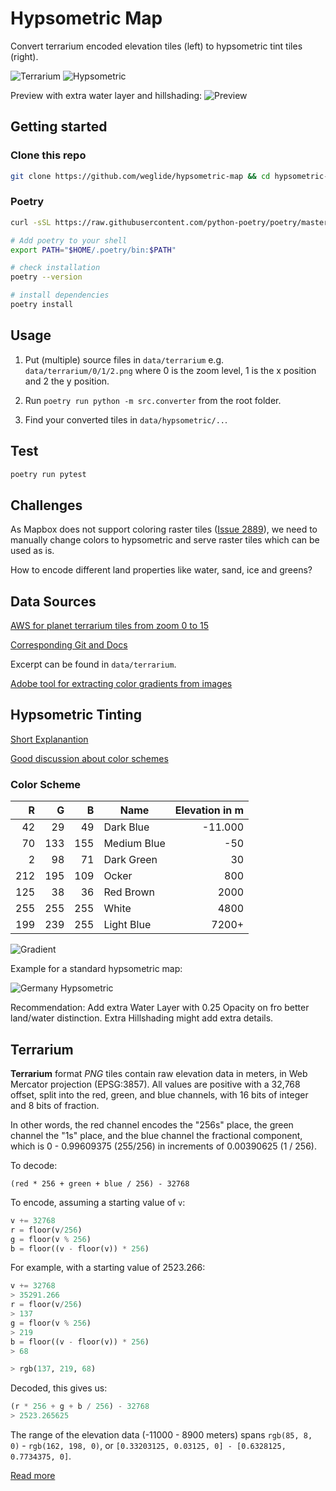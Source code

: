 # Hypsometric Map

Convert terrarium encoded elevation tiles (left) to hypsometric tint tiles (right).

![Terrarium](docs/tile-terr.png)
![Hypsometric](docs/tile-hyp.png)

Preview with extra water layer and hillshading:
![Preview](docs/preview.png)

## Getting started

### Clone this repo

```bash
git clone https://github.com/weglide/hypsometric-map && cd hypsometric-map
```

### Poetry

```bash
curl -sSL https://raw.githubusercontent.com/python-poetry/poetry/master/get-poetry.py | python

# Add poetry to your shell
export PATH="$HOME/.poetry/bin:$PATH"

# check installation
poetry --version 

# install dependencies
poetry install
```

## Usage

1. Put (multiple) source files in ``data/terrarium`` e.g. ``data/terrarium/0/1/2.png`` where 0 is the zoom level, 1 is the x position and 2 the y position.

2. Run ``poetry run python -m src.converter`` from the root folder.

3. Find your converted tiles in ``data/hypsometric/..``.

## Test

```bash
poetry run pytest
```

## Challenges

As Mapbox does not support coloring raster tiles ([Issue 2889](https://github.com/mapbox/mapbox-gl-js/issues/3889)), we need to manually change colors to hypsometric and serve raster tiles which can be used as is.

How to encode different land properties like water, sand, ice and greens?

## Data Sources

[AWS for planet terrarium tiles from zoom 0 to 15](https://s3.amazonaws.com/elevation-tiles-prod/terrarium/{z}/{x}/{y}.png)

[Corresponding Git and Docs](https://github.com/tilezen/joerd/tree/master/docs)

Excerpt can be found in ``data/terrarium``.

[Adobe tool for extracting color gradients from images](https://color.adobe.com/de/create/image-gradient)

## Hypsometric Tinting

[Short Explanantion](https://www.esri.com/arcgis-blog/products/product/imagery/hypsometric-tinting/)

[Good discussion about color schemes](https://gis.stackexchange.com/questions/25099/choosing-colour-ramp-to-use-for-elevation)

### Color Scheme

| R   | G   | B   | Name        | Elevation in m |
| --: | --: | --: | ----------- | -------------: |
| 42  | 29  | 49  | Dark Blue   | -11.000        |
| 70  | 133 | 155 | Medium Blue | -50            |
| 2   |  98 |  71 | Dark Green  | 30             |
| 212 | 195 | 109 | Ocker       | 800            |
| 125 |  38 | 36  | Red Brown   | 2000           |
| 255 | 255 | 255 | White       | 4800           |
| 199 | 239 | 255 | Light Blue  | 7200+          |

![Gradient](docs/gradient.jpg)

Example for a standard hypsometric map:

![Germany Hypsometric](docs/deutschland_topo.jpg)

Recommendation: Add extra Water Layer with 0.25 Opacity on fro better land/water distinction.
Extra Hillshading might add extra details.

## Terrarium

**Terrarium** format _PNG_ tiles contain raw elevation data in meters, in Web Mercator projection (EPSG:3857). All values are positive with a 32,768 offset, split into the red, green, and blue channels, with 16 bits of integer and 8 bits of fraction.

In other words, the red channel encodes the "256s" place, the green channel the "1s" place, and the blue channel the fractional component, which is 0 - 0.99609375 (255/256) in increments of 0.00390625 (1 / 256).

To decode:

  `(red * 256 + green + blue / 256) - 32768`

To encode, assuming a starting value of `v`:

```python
v += 32768
r = floor(v/256)
g = floor(v % 256)
b = floor((v - floor(v)) * 256)
```

For example, with a starting value of 2523.266:

```python
v += 32768
> 35291.266
r = floor(v/256)
> 137
g = floor(v % 256)
> 219
b = floor((v - floor(v)) * 256)
> 68

> rgb(137, 219, 68)
```

Decoded, this gives us:

```python
(r * 256 + g + b / 256) - 32768
> 2523.265625
```

The range of the elevation data (-11000 - 8900 meters) spans `rgb(85, 8, 0)` - `rgb(162, 198, 0)`, or `[0.33203125, 0.03125, 0] - [0.6328125, 0.7734375, 0]`.

[Read more](https://github.com/tilezen/joerd/blob/master/docs/formats.md)

